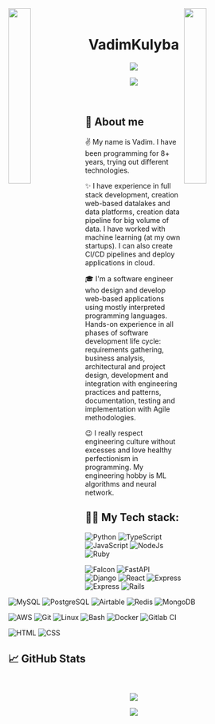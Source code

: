<img align="left" src="https://user-images.githubusercontent.com/65187002/144930161-2f783401-8d27-4fdf-a2f7-cc0ba32f1f1f.gif" width="30%" style="display:inline;">
<img align="right" src="https://user-images.githubusercontent.com/65187002/144930161-2f783401-8d27-4fdf-a2f7-cc0ba32f1f1f.gif" width="30%" style="display:inline;">

<br>

<p align="center">
    <h1 align="center">VadimKulyba</h1>
    <p align="center">
        <img id="preview" src="https://api.visitorbadge.io/api/VisitorHit?user=VadimKulyba&repo=github-visitors-badge&countColor=%23D62F79">
    </p>
</p>

<p align="center">
    <img src="https://readme-typing-svg.herokuapp.com/?lines=Welcome+to+my+profile!;Have+a+look+around!&font=Fira%20Code&color=%23D62F79&center=true&width=280&height=50">
</p>

<br>

## 🔭 About me

<p>
    ✌️ My name is Vadim. I have been programming for 8+ years, trying out different technologies.
</p>

<p>
    ✨ I have experience in full stack development, creation web-based datalakes and data platforms, creation data pipeline for big volume of data. I have worked with machine learning (at my own startups). I can also create CI/CD pipelines and deploy applications in cloud.
</p>

<p>
    🎓 I'm a software engineer who design and develop web-based applications using mostly interpreted programming languages. Hands-on experience in all phases of software development life cycle: requirements gathering, business analysis, architectural and project design, development and integration with engineering practices and patterns, documentation, testing and implementation with Agile methodologies.
</p>

<p>
    😉 I really respect engineering culture without excesses and love healthy perfectionism in programming. My engineering hobby is ML algorithms and neural network.
</p>

## 👩‍💻 My Tech stack:

![Python](https://img.shields.io/badge/-Python-333?style=for-the-badge&logo=python)
![TypeScript](https://img.shields.io/badge/-TypeScript-333?style=for-the-badge&logo=typescript)
![JavaScript](https://img.shields.io/badge/-JavaScript-333?style=for-the-badge&logo=javascript)
![NodeJs](https://img.shields.io/badge/-NodeJs-333?style=for-the-badge&logo=node.js)
![Ruby](https://img.shields.io/badge/-Ruby-333?style=for-the-badge&logo=ruby)

![Falcon](https://img.shields.io/badge/-Falcon-333?style=for-the-badge&logo=Falcon)
![FastAPI](https://img.shields.io/badge/-FastAPI-333?style=for-the-badge&logo=FastAPI)
![Django](https://img.shields.io/badge/-Django-333?style=for-the-badge&logo=Django)
![React](https://img.shields.io/badge/-React-333?style=for-the-badge&logo=React)
![Express](https://img.shields.io/badge/-Remix-333?style=for-the-badge&logo=Remix)
![Express](https://img.shields.io/badge/-Express-333?style=for-the-badge&logo=Express)
![Rails](https://img.shields.io/badge/-Rails-333?style=for-the-badge&logo=RubyOnRails)

![MySQL](https://img.shields.io/badge/-MySQL-333?style=for-the-badge&logo=mysql)
![PostgreSQL](https://img.shields.io/badge/-PostgreSQL-333?style=for-the-badge&logo=postgresql)
![Airtable](https://img.shields.io/badge/-Airtable-333?style=for-the-badge&logo=Airtable)
![Redis](https://img.shields.io/badge/-Redis-333?style=for-the-badge&logo=Redis)
![MongoDB](https://img.shields.io/badge/-MongoDB-333?style=for-the-badge&logo=MongoDB)

![AWS](https://img.shields.io/badge/-AWS-333?style=for-the-badge&logo=AWS)
![Git](https://img.shields.io/badge/-Git-333?style=for-the-badge&logo=Git)
![Linux](https://img.shields.io/badge/-Linux-333?style=for-the-badge&logo=Linux)
![Bash](https://img.shields.io/badge/-Bash-333?style=for-the-badge)
![Docker](https://img.shields.io/badge/-Docker-333?style=for-the-badge&logo=Docker)
![Gitlab CI](https://img.shields.io/badge/-GitlabCI-333?style=for-the-badge&logo=Gitlab)

![HTML](https://img.shields.io/badge/-HTML-333?style=for-the-badge&logo=html5)
![CSS](https://img.shields.io/badge/-CSS-333?style=for-the-badge&logo=css3&logoColor=blue)

## 📈 GitHub Stats

<br>

<p align="center">
    <a href="https://github.com/VadimKulyba">
        <img src="https://github-readme-stats.vercel.app/api/top-langs/?username=VadimKulyba&theme=dark&hide=html,css,cmake&layout=compact&langs_count=5&bg_color=101010&hide_title=true">
    </a>
</p>

<p align="center">
    <a href="https://github.com/VadimKulyba">
        <img src="https://github-readme-streak-stats.herokuapp.com/?user=VadimKulyba&theme=dark&hide_border=false">
    </a>
</p>

